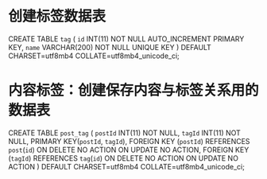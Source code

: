# 创建标签数据表

CREATE TABLE `tag` (
`id` INT(11) NOT NULL AUTO_INCREMENT PRIMARY KEY,
`name` VARCHAR(200) NOT NULL UNIQUE KEY
) DEFAULT CHARSET=utf8mb4
COLLATE=utf8mb4_unicode_ci;

# 内容标签：创建保存内容与标签关系用的数据表

CREATE TABLE `post_tag` (
`postId` INT(11) NOT NULL,
`tagId` INT(11) NOT NULL,
PRIMARY KEY(`postId`, `tagId`),
FOREIGN KEY (`postId`) REFERENCES `post`(`id`)
ON DELETE NO ACTION ON UPDATE NO ACTION,
FOREIGN KEY (`tagId`) REFERENCES `tag`(`id`)
ON DELETE NO ACTION ON UPDATE NO ACTION
) DEFAULT CHARSET=utf8mb4
COLLATE=utf8mb4_unicode_ci;
